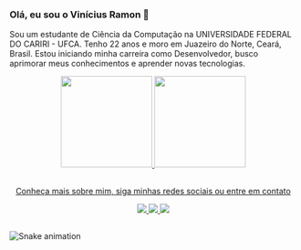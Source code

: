 ### Olá, eu sou o Vinícius Ramon 👋
Sou um estudante de Ciência da Computação na UNIVERSIDADE FEDERAL DO CARIRI - UFCA. Tenho 22 anos e moro em Juazeiro do Norte, Ceará, Brasil. Estou iniciando minha carreira como Desenvolvedor, busco aprimorar meus conhecimentos e aprender novas tecnologias.

<div align="center">
  <a href="https://github.com/ViniRamon1">
  <img height="160em" src="https://github-readme-stats.vercel.app/api?username=ViniRamon1&show_icons=true&theme=dracula&include_all_commits=true&count_private=true"/>
  <img height="160em" src="https://github-readme-stats.vercel.app/api/top-langs/?username=ViniRamon1&layout=compact&langs_count=7&theme=dracula"/>
</div>
  
  ##
  
<div align="center"> 
  
  <p>Conheça mais sobre mim, siga minhas redes sociais ou entre em contato</p>
  
  <a href="https://www.instagram.com/vini_ramon013/" target="_blank">
    <img src="https://img.shields.io/badge/-Instagram-DD2A7B?style=for-the-badge&logo=instagram&logoColor=white" target="_blank">
  </a>
  <a href = "mailto:viniciusramonn007@gmail.com">
    <img src="https://img.shields.io/badge/-Gmail-%23333?style=for-the-badge&logo=gmail&logoColor=white" target="_blank">
  </a>
  <a href="https://www.linkedin.com/in/viniramon1/" target="_blank">
    <img src="https://img.shields.io/badge/-LinkedIn-%230077B5?style=for-the-badge&logo=linkedin&logoColor=white" target="_blank">
  </a> 
  
</div>
  
  ##
  
<div>
  
  ![Snake animation](https://github.com/ViniRamon1/ViniRamon1/blob/output/github-contribution-grid-snake.svg)
</div>
